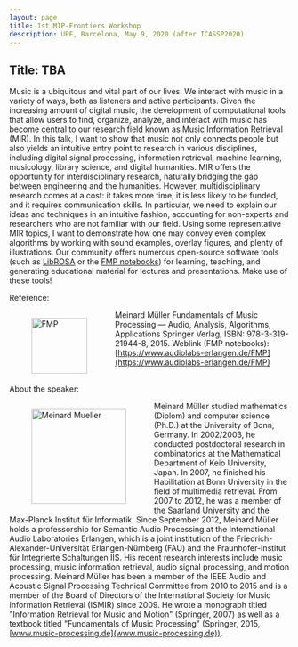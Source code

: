 ```yaml
---
layout: page
title: 1st MIP-Frontiers Workshop
description: UPF, Barcelona, May 9, 2020 (after ICASSP2020)
---
```


## Title: TBA

Music is a ubiquitous and vital part of our lives. We interact with music in a variety of ways, both as listeners and active participants. Given the increasing amount of digital music, the development of computational tools that allow users to find, organize, analyze, and interact with music has become central to our research field known as Music Information Retrieval (MIR). In this talk, I want to show that music not only connects people but also yields an intuitive entry point to research in various disciplines, including digital signal processing, information retrieval, machine learning, musicology, library science, and digital humanities. MIR offers the opportunity for interdisciplinary research, naturally bridging the gap between engineering and the humanities. However, multidisciplinary research comes at a cost: it takes more time, it is less likely to be funded, and it requires communication skills. In particular, we need to explain our ideas and techniques in an intuitive fashion, accounting for non-experts and researchers who are not familiar with our field. Using some representative MIR topics, I want to demonstrate how one may convey even complex algorithms by working with sound examples, overlay figures, and plenty of illustrations. Our community offers numerous open-source software tools (such as [LibROSA](https://librosa.github.io/librosa/) or the [FMP notebooks](https://www.audiolabs-erlangen.de/FMP)) for learning, teaching, and generating educational material for lectures and presentations. Make use of these tools!

Reference:

<div style="float:left;margin: 0 10px -10px 0" markdown="1">
<figure class="figure">
  <img src="Meinard_Mueller_FMP_Cover_small.jpg" alt="FMP" class="figure-img img-fluid mx-auto d-flex" width="100"/>
</figure>
</div>

Meinard Müller
Fundamentals of Music Processing — Audio, Analysis, Algorithms, Applications
Springer Verlag, ISBN: 978-3-319-21944-8, 2015.
Weblink (FMP notebooks): [https://www.audiolabs-erlangen.de/FMP](https://www.audiolabs-erlangen.de/FMP)
<br/><br/>

About the speaker:

<div style="float:left;margin: 0 10px -10px 0" markdown="1">
<figure class="figure">
  <img src="Meinard_Mueller_Photo_small.jpg" alt="Meinard Mueller" class="figure-img img-fluid mx-auto d-flex" width="170"/>
</figure>
</div>

Meinard Müller studied mathematics (Diplom) and computer science (Ph.D.) at the University of Bonn, Germany. In 2002/2003, he conducted postdoctoral research in combinatorics at the Mathematical Department of Keio University, Japan. In 2007, he finished his Habilitation at Bonn University in the field of multimedia retrieval. From 2007 to 2012, he was a member of the Saarland University and the Max-Planck Institut für Informatik. Since September 2012, Meinard Müller holds a professorship for Semantic Audio Processing at the International Audio Laboratories Erlangen, which is a joint institution of the Friedrich-Alexander-Universität Erlangen-Nürnberg (FAU) and the Fraunhofer-Institut für Integrierte Schaltungen IIS. His recent research interests include music processing, music information retrieval, audio signal processing, and motion processing. Meinard Müller has been a member of the IEEE Audio and Acoustic Signal Processing Technical Committee from 2010 to 2015 and is a member of the Board of Directors of the International Society for Music Information Retrieval (ISMIR) since 2009. He wrote a monograph titled "Information Retrieval for Music and Motion" (Springer, 2007) as well as a textbook titled "Fundamentals of Music Processing" (Springer, 2015, [www.music-processing.de](www.music-processing.de)).
